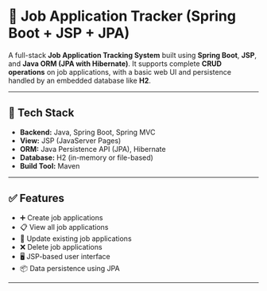 # 💼 Job Application Tracker (Spring Boot + JSP + JPA)

A full-stack **Job Application Tracking System** built using **Spring Boot**, **JSP**, and **Java ORM (JPA with Hibernate)**. It supports complete **CRUD operations** on job applications, with a basic web UI and persistence handled by an embedded database like **H2**.

---

## 🧰 Tech Stack

- **Backend:** Java, Spring Boot, Spring MVC
- **View:** JSP (JavaServer Pages)
- **ORM:** Java Persistence API (JPA), Hibernate
- **Database:** H2 (in-memory or file-based)
- **Build Tool:** Maven

---

## ✅ Features

- ➕ Create job applications
- 📋 View all job applications
- 📝 Update existing job applications
- ❌ Delete job applications
- 🖥️ JSP-based user interface
- 📦 Data persistence using JPA
  
---
